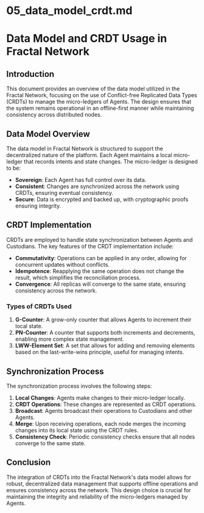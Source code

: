 # 05_data_model_crdt.md

# Data Model and CRDT Usage in Fractal Network

## Introduction

This document provides an overview of the data model utilized in the Fractal Network, focusing on the use of Conflict-free Replicated Data Types (CRDTs) to manage the micro-ledgers of Agents. The design ensures that the system remains operational in an offline-first manner while maintaining consistency across distributed nodes.

## Data Model Overview

The data model in Fractal Network is structured to support the decentralized nature of the platform. Each Agent maintains a local micro-ledger that records intents and state changes. The micro-ledger is designed to be:

- **Sovereign**: Each Agent has full control over its data.
- **Consistent**: Changes are synchronized across the network using CRDTs, ensuring eventual consistency.
- **Secure**: Data is encrypted and backed up, with cryptographic proofs ensuring integrity.

## CRDT Implementation

CRDTs are employed to handle state synchronization between Agents and Custodians. The key features of the CRDT implementation include:

- **Commutativity**: Operations can be applied in any order, allowing for concurrent updates without conflicts.
- **Idempotence**: Reapplying the same operation does not change the result, which simplifies the reconciliation process.
- **Convergence**: All replicas will converge to the same state, ensuring consistency across the network.

### Types of CRDTs Used

1. **G-Counter**: A grow-only counter that allows Agents to increment their local state.
2. **PN-Counter**: A counter that supports both increments and decrements, enabling more complex state management.
3. **LWW-Element Set**: A set that allows for adding and removing elements based on the last-write-wins principle, useful for managing intents.

## Synchronization Process

The synchronization process involves the following steps:

1. **Local Changes**: Agents make changes to their micro-ledger locally.
2. **CRDT Operations**: These changes are represented as CRDT operations.
3. **Broadcast**: Agents broadcast their operations to Custodians and other Agents.
4. **Merge**: Upon receiving operations, each node merges the incoming changes into its local state using the CRDT rules.
5. **Consistency Check**: Periodic consistency checks ensure that all nodes converge to the same state.

## Conclusion

The integration of CRDTs into the Fractal Network's data model allows for robust, decentralized data management that supports offline operations and ensures consistency across the network. This design choice is crucial for maintaining the integrity and reliability of the micro-ledgers managed by Agents.